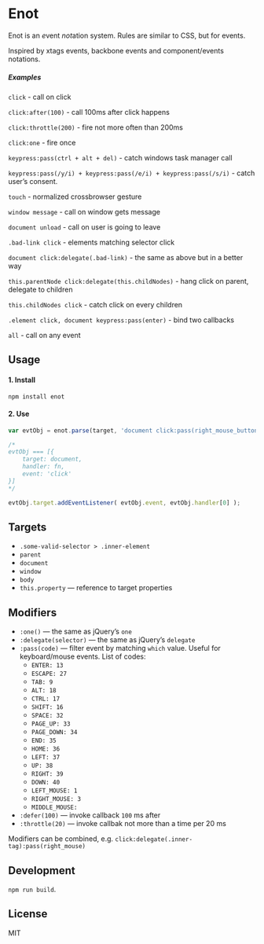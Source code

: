 # Enot

Enot is an <em>e</em>vent <em>not</em>ation system. Rules are similar to CSS, but for events.

Inspired by xtags events, backbone events and component/events notations.


##### Examples

`click` - call on click

`click:after(100)` - call 100ms after click happens

`click:throttle(200)` - fire not more often than 200ms

`click:one` - fire once

`keypress:pass(ctrl + alt + del)` - catch windows task manager call

`keypress:pass(/y/i) + keypress:pass(/e/i) + keypress:pass(/s/i)` - catch user’s consent.

`touch` - normalized crossbrowser gesture

`window message` - call on window gets message

`document unload` - call on user is going to leave

`.bad-link click` - elements matching selector click

`document click:delegate(.bad-link)` - the same as above but in a better way

`this.parentNode click:delegate(this.childNodes)` - hang click on parent, delegate to children

`this.childNodes click` - catch click on every children

`.element click, document keypress:pass(enter)` - bind two callbacks

`all` - call on any event


## Usage

#### 1. Install

`npm install enot`


#### 2. Use

```js
var evtObj = enot.parse(target, 'document click:pass(right_mouse_button)', callback);

/*
evtObj === [{
	target: document,
	handler: fn,
	event: 'click'
}]
*/

evtObj.target.addEventListener( evtObj.event, evtObj.handler[0] );

```


## Targets

* `.some-valid-selector > .inner-element`
* `parent`
* `document`
* `window`
* `body`
* `this.property` — reference to target properties


## Modifiers

* `:one()` — the same as jQuery’s `one`
* `:delegate(selector)` — the same as jQuery’s `delegate`
* `:pass(code)` — filter event by matching `which` value. Useful for keyboard/mouse events.	List of codes:
	* `ENTER: 13`
	* `ESCAPE: 27`
	* `TAB: 9`
	* `ALT: 18`
	* `CTRL: 17`
	* `SHIFT: 16`
	* `SPACE: 32`
	* `PAGE_UP: 33`
	* `PAGE_DOWN: 34`
	* `END: 35`
	* `HOME: 36`
	* `LEFT: 37`
	* `UP: 38`
	* `RIGHT: 39`
	* `DOWN: 40`
	* `LEFT_MOUSE: 1`
	* `RIGHT_MOUSE: 3`
	* `MIDDLE_MOUSE: `
* `:defer(100)` — invoke callback `100` ms after
* `:throttle(20)` — invoke callbak not more than a time per 20 ms

Modifiers can be combined, e.g. `click:delegate(.inner-tag):pass(right_mouse)`


## Development

`npm run build`.


## License

MIT